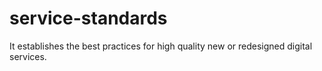 # service-standards
It establishes the best practices for high quality new or redesigned digital services. 
